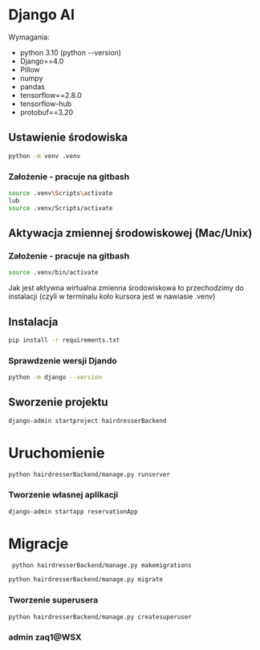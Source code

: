 # Django AI  
Wymagania:
- python 3.10 (python --version)
- Django==4.0
- Pillow
- numpy
- pandas
- tensorflow==2.8.0
- tensorflow-hub
- protobuf==3.20

## Ustawienie środowiska
```sh
python -m venv .venv
```

### Założenie - pracuje na gitbash
```sh
source .venv\Scripts\activate
lub
source .venv/Scripts/activate
```
## Aktywacja zmiennej środowiskowej (Mac/Unix) 
### Założenie - pracuje na gitbash
```sh
source .venv/bin/activate
```

Jak jest aktywna wirtualna zmienna środowiskowa to przechodzimy do instalacji
(czyli w terminalu koło kursora jest w nawiasie .venv)

## Instalacja
```sh
pip install -r requirements.txt
```

### Sprawdzenie wersji Djando
```sh
python -m django --version
```

## Sworzenie projektu
```sh
django-admin startproject hairdresserBackend
```

# Uruchomienie
```sh
python hairdresserBackend/manage.py runserver
```
### Tworzenie własnej aplikacji
```sh
django-admin startapp reservationApp
```

# Migracje
```sh
 python hairdresserBackend/manage.py makemigrations
```
```sh
python hairdresserBackend/manage.py migrate
```

### Tworzenie superusera
```sh
python hairdresserBackend/manage.py createsuperuser
```
### admin zaq1@WSX
